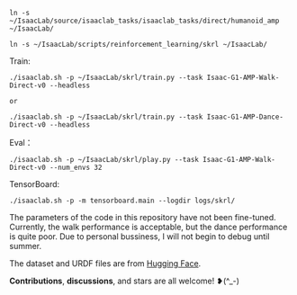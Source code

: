 ```
ln -s ~/IsaacLab/source/isaaclab_tasks/isaaclab_tasks/direct/humanoid_amp ~/IsaacLab/

ln -s ~/IsaacLab/scripts/reinforcement_learning/skrl ~/IsaacLab/
```
Train:
```
./isaaclab.sh -p ~/IsaacLab/skrl/train.py --task Isaac-G1-AMP-Walk-Direct-v0 --headless

or

./isaaclab.sh -p ~/IsaacLab/skrl/train.py --task Isaac-G1-AMP-Dance-Direct-v0 --headless
```
Eval：
```
./isaaclab.sh -p ~/IsaacLab/skrl/play.py --task Isaac-G1-AMP-Walk-Direct-v0 --num_envs 32 
```
TensorBoard:
```
./isaaclab.sh -p -m tensorboard.main --logdir logs/skrl/
```
The parameters of the code in this repository have not been fine-tuned. Currently, the walk performance is acceptable, but the dance performance is quite poor. Due to personal bussiness, I will not begin to debug until summer.

The dataset and URDF files are from [Hugging Face](https://huggingface.co/datasets/unitreerobotics/LAFAN1_Retargeting_Dataset). 

**Contributions**, **discussions**, and stars are all welcome! ❥(^_-)
